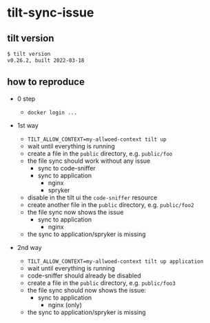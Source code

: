 # tilt-sync-issue


## tilt version
``` bash
$ tilt version
v0.26.2, built 2022-03-18
```

## how to reproduce

- 0 step
  - `docker login ...`

- 1st way
  - `TILT_ALLOW_CONTEXT=my-allwoed-context tilt up`
  - wait until everything is running
  - create a file in the `public` directory, e.g. `public/foo`
  - the file sync should work without any issue
    - sync to code-sniffer
    - sync to application
      - nginx
      - spryker
  - disable in the tilt ui the `code-sniffer` resource
  - create another file in the `public` directory, e.g. `public/foo2`
  - the file sync now shows the issue
    - sync to application
      - nginx
  - the sync to application/spryker is missing

- 2nd way
  - `TILT_ALLOW_CONTEXT=my-allwoed-context tilt up application`
  - wait until everything is running
  - code-sniffer should already be disabled
  - create a file in the `public` directory, e.g. `public/foo3`
  - the file sync should now shows the issue:
    - sync to application
      - nginx (only)
  - the sync to application/spryker is missing
